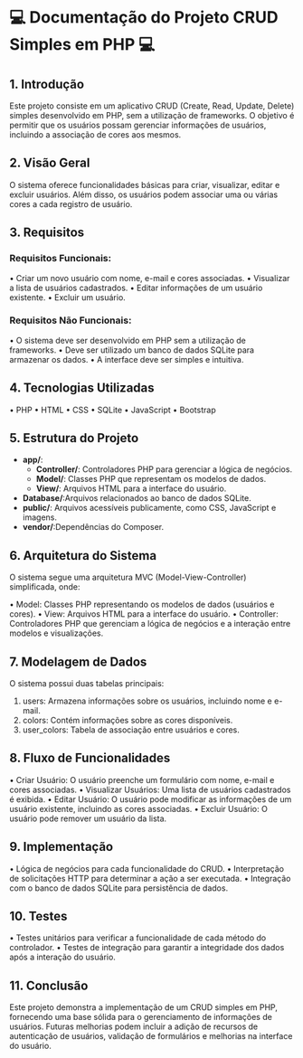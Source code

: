 # :computer: Documentação do Projeto CRUD Simples em PHP  :computer:
## 1. Introdução
Este projeto consiste em um aplicativo CRUD (Create, Read, Update, Delete) simples desenvolvido em PHP, sem a utilização de frameworks. O objetivo é permitir que os usuários possam gerenciar informações de usuários, incluindo a associação de cores aos mesmos.

## 2. Visão Geral
O sistema oferece funcionalidades básicas para criar, visualizar, editar e excluir usuários. Além disso, os usuários podem associar uma ou várias cores a cada registro de usuário.

## 3. Requisitos

### Requisitos Funcionais:
• Criar um novo usuário com nome, e-mail e cores associadas.
• Visualizar a lista de usuários cadastrados.
• Editar informações de um usuário existente.
• Excluir um usuário.

### Requisitos Não Funcionais:
• O sistema deve ser desenvolvido em PHP sem a utilização de frameworks.
• Deve ser utilizado um banco de dados SQLite para armazenar os dados.
• A interface deve ser simples e intuitiva.

## 4. Tecnologias Utilizadas
• PHP
• HTML
• CSS
• SQLite
• JavaScript
• Bootstrap

## 5. Estrutura do Projeto
- **app/**:
  - **Controller/**: Controladores PHP para gerenciar a lógica de negócios.
  - **Model/**: Classes PHP que representam os modelos de dados.
  - **View/**: Arquivos HTML para a interface do usuário.
- **Database/**:Arquivos relacionados ao banco de dados SQLite.
- **public/**: Arquivos acessíveis publicamente, como CSS, JavaScript e imagens.
- **vendor/**:Dependências do Composer.
 
## 6. Arquitetura do Sistema

O sistema segue uma arquitetura MVC (Model-View-Controller) simplificada, onde:

• Model: Classes PHP representando os modelos de dados (usuários e cores).
• View: Arquivos HTML para a interface do usuário.
• Controller: Controladores PHP que gerenciam a lógica de negócios e a interação entre modelos e visualizações.

## 7. Modelagem de Dados
O sistema possui duas tabelas principais:

1. users: Armazena informações sobre os usuários, incluindo nome e e-mail.
2. colors: Contém informações sobre as cores disponíveis.
3. user_colors: Tabela de associação entre usuários e cores.

## 8. Fluxo de Funcionalidades
• Criar Usuário: O usuário preenche um formulário com nome, e-mail e cores associadas.
• Visualizar Usuários: Uma lista de usuários cadastrados é exibida.
• Editar Usuário: O usuário pode modificar as informações de um usuário existente, incluindo as cores associadas.
• Excluir Usuário: O usuário pode remover um usuário da lista.

## 9. Implementação
• Lógica de negócios para cada funcionalidade do CRUD.
• Interpretação de solicitações HTTP para determinar a ação a ser executada.
• Integração com o banco de dados SQLite para persistência de dados.

## 10. Testes
• Testes unitários para verificar a funcionalidade de cada método do controlador.
• Testes de integração para garantir a integridade dos dados após a interação do usuário.

## 11. Conclusão
Este projeto demonstra a implementação de um CRUD simples em PHP, fornecendo uma base sólida para o gerenciamento de informações de usuários. Futuras melhorias podem incluir a adição de recursos de autenticação de usuários, validação de formulários e melhorias na interface do usuário.
